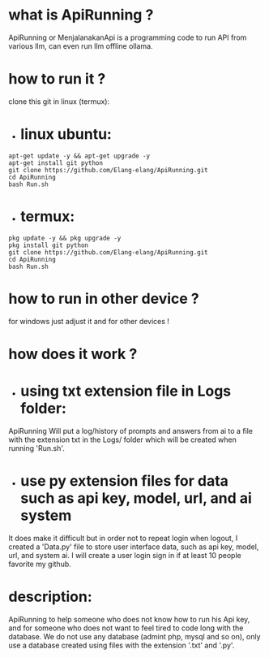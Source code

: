 # what is ApiRunning ?
ApiRunning or MenjalanakanApi is a programming code to run API from various llm, can even run llm offline ollama. 

# how to run it ?

clone this git in linux (termux):
- # linux ubuntu:
```
apt-get update -y && apt-get upgrade -y
apt-get install git python
git clone https://github.com/Elang-elang/ApiRunning.git
cd ApiRunning
bash Run.sh
```
- # termux:
```
pkg update -y && pkg upgrade -y
pkg install git python
git clone https://github.com/Elang-elang/ApiRunning.git
cd ApiRunning
bash Run.sh
```

# how to run in other device ?
for windows just adjust it and for other devices !

# how does it work ? 

- # using txt extension file in Logs folder:

ApiRunning Will put a log/history of prompts and answers from ai to a file with the extension txt in the Logs/ folder which will be created when running 'Run.sh'.

- # use py extension files for data such as api key, model, url, and ai system

It does make it difficult but in order not to repeat login when logout, I created a 'Data.py' file to store user interface data, such as api key, model, url, and system ai. I will create a user login sign in if at least 10 people favorite my github. 

# description:

ApiRunning to help someone who does not know how to run his Api key, and for someone who does not want to feel tired to code long with the database. We do not use any database (admint php, mysql and so on), only use a database created using files with the extension '.txt' and '.py'.
